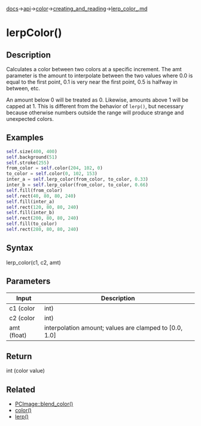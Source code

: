 [docs](/docs/)→[api](/docs/api)→[color](/docs/api/color/)→[creating_and_reading](/docs/api/color/creating_and_reading/)→[lerp_color_.md](/docs/api/color/creating_and_reading/lerp_color_.md)

# lerpColor()

## Description

Calculates a color between two colors at a specific increment. The amt parameter is the amount to interpolate between the two values where 0.0 is equal to the first point, 0.1 is very near the first point, 0.5 is halfway in between, etc.

An amount below 0 will be treated as 0. Likewise, amounts above 1 will be capped at 1. This is different from the behavior of `lerp()`, but necessary because otherwise numbers outside the range will produce strange and unexpected colors.

## Examples

```py
self.size(400, 400)
self.background(51)
self.stroke(255)
from_color = self.color(204, 102, 0)
to_color = self.color(0, 102, 153)
inter_a = self.lerp_color(from_color, to_color, 0.33)
inter_b = self.lerp_color(from_color, to_color, 0.66)
self.fill(from_color)
self.rect(40, 80, 80, 240)
self.fill(inter_a)
self.rect(120, 80, 80, 240)
self.fill(inter_b)
self.rect(200, 80, 80, 240)
self.fill(to_color)
self.rect(280, 80, 80, 240)
```

## Syntax

lerp_color(c1, c2, amt)

## Parameters

| Input | Description |
|-------|-------------|
| c1 (color | int) | starting color |
| c2 (color | int) | ending color |
| amt (float) | interpolation amount; values are clamped to [0.0, 1.0] |

## Return

int (color value)

## Related

- [PCImage::blend_color()](/docs/api/image/processing/PCImage/blend_color_.md)
- [color()](/docs/api/color/creating_and_reading/color_.md)
- [lerp()](/docs/api/color/creating_and_reading/lerp_.md)